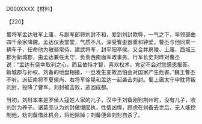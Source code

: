 D000XXXX【材料】

【220】

蜀将军孟达驻军上庸，与副军郎将刘封不和，爱到刘封欺辱，一气之下，率领部曲四千余家降魏。孟达仪表堂堂，气质不凡，深受曹歪器重和钟爱。曹丕与他同乘一辆车子，任命他为散骑常侍、建武将军，封平阳亭侯。又合并房陵、上庸、西城三郡为新城郡，由孟达兼任太守，负责西南面军政事务。行军长史刘晔对曹丕说：“孟达有侥幸取利之心，而且依恃才智，喜欢权术，肯定不会对您感恩报答。新城郡与孙权、刘备的地盘相接，一旦发生变故恐怕会对国家产生危害。”魏王曹丕不听。派征南将军夏侯尚、右将军徐晃和孟达一起袭击刘封。蜀上庸太守申耽背叛刘封，投降了曹军。刘封被击败，逃回成都。

当初，刘封本来是罗侯人寇姓人家的儿子，汉中王刘备刚到荆州时，没有儿子，收刘封为养子。诸葛亮认为刘封傲慢固执，性情凶悍，顾虑在刘备去世后，无人能控制他，劝刘备借此机会，将他除掉；刘备便命刘封自杀了。



